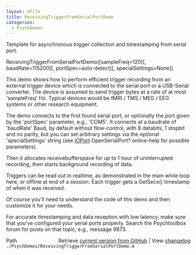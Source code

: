 ```yaml
---
layout: mfile
title: ReceivingTriggerFromSerialPortDemo
categories:
  - PsychDemos
---
```


Template for asynchronous trigger collection and timestamping from serial port.

ReceivingTriggerFromSerialPortDemo\(\[sampleFreq=120\]\[, baudRate=115200\]\[, portSpec=auto\-detect\]\[, specialSettings=None\]\)

This demo shows how to perform efficient trigger recording from an
external trigger device which is connected to the serial port or a USB\-Serial
converter. The device is assumed to send trigger bytes at a rate of at most
'sampleFreq' Hz. Typical devices would be fMRI / TMS / MEG / EEG systems
or other research equipment.

The demo connects to the first found serial port, or optionally the port
given by the 'portSpec' parameter, e.g., 'COM5'. It connects at a
baudrate of 'baudRate' Baud, by default without flow\-control, with 8
databits, 1 stopbit and no parity, but you can set arbitrary settings via
the optional 'specialSettings' string \(see [IOPort](/docs/IOPort) OpenSerialPort?
online\-help for possible parameters\).

Then it allocates receivebufferspace for up to 1 hour of uninterrupted
recording, then starts background recording of data.

Triggers can be read out in realtime, as demonstrated in the main
while loop here, or offline at end of a session.
Each trigger gets a GetSecs\(\) timestamp of when it was received.

Of course you'll need to understand the code of this demo and then
customize it for your needs.

For accurate timestamping and data reception with low latency, make sure
that you've configured your serial ports properly. Search the
Psychtoolbox forum for posts on that topic, e.g., message 9873.



<div class="code_header" style="text-align:right;">
  <span style="float:left;">Path&nbsp;&nbsp;</span> <span class="counter">Retrieve <a href=
  "https://raw.github.com/Psychtoolbox-3/Psychtoolbox-3/beta/./PsychDemos/ReceivingTriggerFromSerialPortDemo.m">current version from GitHub</a> | View <a href=
  "https://github.com/Psychtoolbox-3/Psychtoolbox-3/commits/beta/./PsychDemos/ReceivingTriggerFromSerialPortDemo.m">changelog</a></span>
</div>
<div class="code">
  <code>./PsychDemos/ReceivingTriggerFromSerialPortDemo.m</code>
</div>
